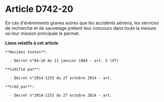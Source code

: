 # Article D742-20

En cas d'événements graves autres que les accidents aériens, les services de recherche et de sauvetage prêtent leur concours
dans toute la mesure où leur mission principale le permet.

**Liens relatifs à cet article**

	**Anciens textes**:

	  - Décret n°84-26 du 11 janvier 1984 - art. 5 (VT)

	**Codifié par**:

	  - Décret n°2014-1253 du 27 octobre 2014 - art.

	**Créé par**:

	  - Décret n°2014-1253 du 27 octobre 2014 - art.
